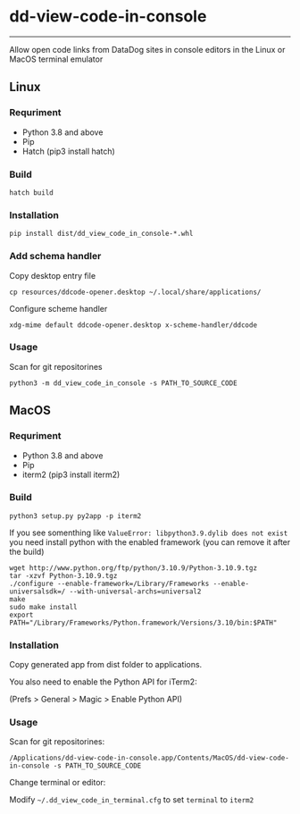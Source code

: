 # dd-view-code-in-console
-----
Allow open code links from DataDog sites in console editors in the Linux or MacOS terminal emulator

## Linux
### Requriment
* Python 3.8 and above
* Pip
* Hatch (pip3 install hatch)

### Build
```console
hatch build
```

### Installation

```console
pip install dist/dd_view_code_in_console-*.whl
```

### Add schema handler
Copy desktop entry file
```console
cp resources/ddcode-opener.desktop ~/.local/share/applications/
```
Configure scheme handler
```console
xdg-mime default ddcode-opener.desktop x-scheme-handler/ddcode
```

### Usage
Scan for git repositorines
```console
python3 -m dd_view_code_in_console -s PATH_TO_SOURCE_CODE
```

## MacOS
### Requriment
* Python 3.8 and above
* Pip
* iterm2 (pip3 install iterm2)

### Build
```console
python3 setup.py py2app -p iterm2
```
If you see somenthing like `ValueError: libpython3.9.dylib does not exist` you need install python with the enabled framework (you can remove it after the build)
```console
wget http://www.python.org/ftp/python/3.10.9/Python-3.10.9.tgz
tar -xzvf Python-3.10.9.tgz
./configure --enable-framework=/Library/Frameworks --enable-universalsdk=/ --with-universal-archs=universal2
make 
sudo make install
export PATH="/Library/Frameworks/Python.framework/Versions/3.10/bin:$PATH"
```


### Installation

Copy generated app from dist folder to applications.

You also need to enable the Python API for iTerm2:

(Prefs > General > Magic > Enable Python API)

### Usage
Scan for git repositorines:
```console
/Applications/dd-view-code-in-console.app/Contents/MacOS/dd-view-code-in-console -s PATH_TO_SOURCE_CODE 
```
Change terminal or editor:

Modify `~/.dd_view_code_in_terminal.cfg` to set `terminal` to `iterm2`
